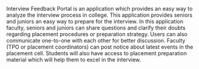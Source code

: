 Interview Feedback Portal is an application which provides an easy way to analyze the interview process in college. This application provides seniors and juniors an easy way to prepare for the interview. In this application faculty, seniors and juniors can share questions and clarify their doubts regarding placement procedures or preparation strategy. Users can also communicate one-to-one with each other for better discussion. Faculty (TPO or placement coordinators) can post notice about latest events in the placement cell. Students will also have access to placement preparation material which will help them to excel in the interview.
